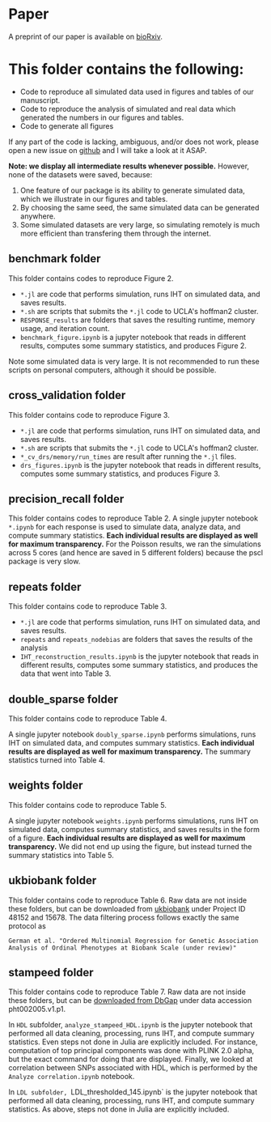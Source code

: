 # Paper 

A preprint of our paper is available on [bioRxiv](https://www.biorxiv.org/content/10.1101/697755v1).

# This folder contains the following:

+ Code to reproduce all simulated data used in figures and tables of our manuscript.
+ Code to reproduce the analysis of simulated and real data which generated the numbers in our figures and tables. 
+ Code to generate all figures

If any part of the code is lacking, ambiguous, and/or does not work, please open a new issue on [github](https://github.com/biona001/MendelIHT.jl/issues) and I will take a look at it ASAP. 

**Note: we display all intermediate results whenever possible.** However, none of the datasets were saved, because:

1. One feature of our package is its ability to generate simulated data, which we illustrate in our figures and tables. 
2. By choosing the same seed, the same simulated data can be generated anywhere. 
3. Some simulated datasets are very large, so simulating remotely is much more efficient than transfering them through the internet. 

## benchmark folder

This folder contains codes to reproduce Figure 2. 

+ `*.jl` are code that performs simulation, runs IHT on simulated data, and saves results. 
+ `*.sh` are scripts that submits the `*.jl` code to UCLA's hoffman2 cluster.
+ `RESPONSE_results` are folders that saves the resulting runtime, memory usage, and iteration count. 
+ `benchmark_figure.ipynb` is a jupyter notebook that reads in different results, computes some summary statistics, and produces Figure 2. 

Note some simulated data is very large. It is not recommended to run these scripts on personal computers, although it should be possible. 

## cross_validation folder

This folder contains code to reproduce Figure 3. 

+ `*.jl` are code that performs simulation, runs IHT on simulated data, and saves results.
+ `*.sh` are scripts that submits the `*.jl` code to UCLA's hoffman2 cluster.
+ `*_cv_drs/memory/run_times` are result after running the `*.jl` files.
+ `drs_figures.ipynb` is the jupyter notebook that reads in different results, computes some summary statistics, and produces Figure 3.  

## precision_recall folder

This folder contains codes to reproduce Table 2. A single jupyter notebook `*.ipynb` for each response is used to simulate data, analyze data, and compute summary statistics. **Each individual results are displayed as well for maximum transparency.** For the Poisson results, we ran the simulations across 5 cores (and hence are saved in 5 different folders) because the pscl package is very slow. 

## repeats folder

This folder contains code to reproduce Table 3. 

+ `*.jl` are code that performs simulation, runs IHT on simulated data, and saves results. 
+ `repeats` and `repeats_nodebias` are folders that saves the results of the analysis
+ `IHT_reconstruction_results.ipynb` is the jupyter notebook that reads in different results, computes some summary statistics, and produces the data that went into Table 3. 

## double_sparse folder

This folder contains code to reproduce Table 4. 

A single jupyter notebook `doubly_sparse.ipynb` performs simulations, runs IHT on simulated data, and computes summary statistics. **Each individual results are displayed as well for maximum transparency.** The summary statistics turned into Table 4. 

## weights folder

This folder contains code to reproduce Table 5. 

A single jupyter notebook `weights.ipynb` performs simulations, runs IHT on simulated data, computes summary statistics, and saves results in the form of a figure. **Each individual results are displayed as well for maximum transparency.** We did not end up using the figure, but instead turned the summary statistics into Table 5. 

## ukbiobank folder

This folder contains code to reproduce Table 6. Raw data are not inside these folders, but can be downloaded from [ukbiobank](https://www.ukbiobank.ac.uk/) under Project ID 48152 and 15678. The data filtering process follows exactly the same protocol as 
```
German et al. "Ordered Multinomial Regression for Genetic Association Analysis of Ordinal Phenotypes at Biobank Scale (under review)"
```

## stampeed	folder

This folder contains code to reproduce Table 7. Raw data are not inside these folders, but can be [downloaded from DbGap](https://www.ncbi.nlm.nih.gov/projects/gap/cgi-bin/dataset.cgi?study_id=phs000276.v2.p1&pht=2005) under data accession pht002005.v1.p1.  

In `HDL` subfolder, `analyze_stampeed_HDL.ipynb` is the jupyter notebook that performed all data cleaning, processing, runs IHT, and compute summary statistics. Even steps not done in Julia are explicitly included. For instance, computation of top principal components was done with PLINK 2.0 alpha, but the exact command for doing that are displayed. Finally, we looked at correlation between SNPs associated with HDL, which is performed by the `Analyze correlation.ipynb` notebook. 

In `LDL subfolder, `LDL_thresholded_145.ipynb` is the jupyter notebook that performed all data cleaning, processing, runs IHT, and compute summary statistics. As above, steps not done in Julia are explicitly included. 
